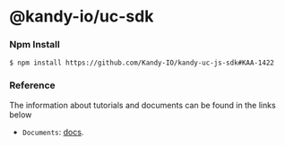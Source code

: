 @kandy-io/uc-sdk
========

### Npm Install

`$ npm install https://github.com/Kandy-IO/kandy-uc-js-sdk#KAA-1422`

### Reference

The information about tutorials and documents can be found in the links below

* `Documents`: [docs](/docs).






